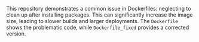 This repository demonstrates a common issue in Dockerfiles: neglecting to clean up after installing packages. This can significantly increase the image size, leading to slower builds and larger deployments. The `Dockerfile` shows the problematic code, while `Dockerfile_fixed` provides a corrected version. 